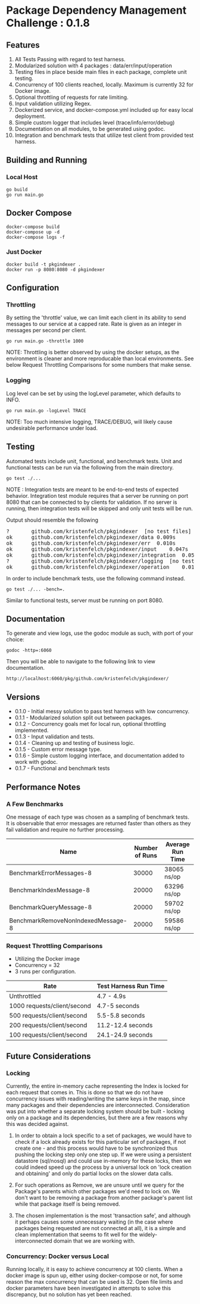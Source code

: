 # Package Dependency Management Challenge : 0.1.8

## Features

1. All Tests Passing with regard to test harness.
2. Modularized solution with 4 packages : data/err/input/operation
3. Testing files in place beside main files in each package, complete unit testing.
4. Concurrency of 100 clients reached, locally.  Maximum is currently 32 for Docker image.
5. Optional throttling of requests for rate limiting.
6. Input validation utilizing Regex.
7. Dockerized service, and docker-compose.yml included up for easy local deployment.
8. Simple custom logger that includes level (trace/info/error/debug)
9. Documentation on all modules, to be generated using godoc.
10. Integration and benchmark tests that utilize test client from provided test harness.

## Building and Running

### Local Host

<pre><code>go build
go run main.go
</code></pre>

## Docker Compose

<pre><code>docker-compose build
docker-compose up -d
docker-compose logs -f
</code></pre>

### Just Docker

<pre><code>docker build -t pkgindexer .
docker run -p 8080:8080 -d pkgindexer
</code></pre>

## Configuration

### Throttling
By setting the 'throttle' value, we can limit each client in its ability to send messages to our
service at a capped rate.  Rate is given as an integer in messages per second per client.

<pre><code>go run main.go -throttle 1000</code></pre>

NOTE: Throttling is better observed by using the docker setups, as the environment is cleaner and
more reproducable than local environments.  See below Request Throttling Comparisons for some numbers
that make sense.

### Logging
Log level can be set by using the logLevel parameter, which defaults to INFO.

<pre><code>go run main.go -logLevel TRACE</code></pre>

NOTE: Too much intensive logging, TRACE/DEBUG, will likely cause undesirable performance under load.

## Testing
Automated tests include unit, functional, and benchmark tests. Unit and functional tests can be
run via the following from the main directory.

<pre><code>go test ./...
</code></pre>

NOTE : Integration tests are meant to be end-to-end tests of expected behavior.
Integration test module requires that a server be running on port 8080
that can be connected to by clients for validation.  If no server is running, then integration
tests will be skipped and only unit tests will be run.

Output should resemble the following

<pre>
?   	github.com/kristenfelch/pkgindexer	[no test files]
ok  	github.com/kristenfelch/pkgindexer/data	0.009s
ok  	github.com/kristenfelch/pkgindexer/err	0.010s
ok  	github.com/kristenfelch/pkgindexer/input	0.047s
ok  	github.com/kristenfelch/pkgindexer/integration	0.050s
?   	github.com/kristenfelch/pkgindexer/logging	[no test files]
ok  	github.com/kristenfelch/pkgindexer/operation	0.010s
</pre>

In order to include benchmark tests, use the following command instead.

<pre><code>go test ./... -bench=.
</code></pre>

Similar to functional tests, server must be running on port 8080.

## Documentation
To generate and view logs, use the godoc module as such, with port of your choice:

<pre><code>godoc -http=:6060</code></pre>

Then you will be able to navigate to the following link to view documentation.

<pre><code>http://localhost:6060/pkg/github.com/kristenfelch/pkgindexer/</code></pre>
  
## Versions
- 0.1.0 - Initial messy solution to pass test harness with low concurrency.
- 0.1.1 - Modularized solution split out between packages.
- 0.1.2 - Concurrency goals met for local run, optional throttling implemented.
- 0.1.3 - Input validation and tests.
- 0.1.4 - Cleaning up and testing of business logic.
- 0.1.5 - Custom error message type.
- 0.1.6 - Simple custom logging interface, and documentation added to work with godoc.
- 0.1.7 - Functional and benchmark tests

## Performance Notes

### A Few Benchmarks

One message of each type was chosen as a sampling of benchmark tests.  It is observable
that error messages are returned faster than others as they fail validation and require no
further processing.

| Name  | Number of Runs  | Average Run Time  |
|---|---|---|
| BenchmarkErrorMessages-8  | 30000  | 38065 ns/op  |
| BenchmarkIndexMessage-8  | 20000  | 63296 ns/op  |
| BenchmarkQueryMessage-8  | 20000  | 59702 ns/op  |
| BenchmarkRemoveNonIndexedMessage-8  | 20000  | 59586 ns/op  |

### Request Throttling Comparisons

* Utilizing the Docker image
* Concurrency = 32
* 3 runs per configuration.

| Rate  | Test Harness Run Time  |
|---|---|
| Unthrottled  | 4.7 - 4.9s |
| 1000 requests/client/second | 4.7-5 seconds  |
| 500 requests/client/second  | 5.5-5.8 seconds  |
| 200 requests/client/second  | 11.2-12.4 seconds  |
| 100 requests/client/second  | 24.1-24.9 seconds  |

## Future Considerations

### Locking

Currently, the entire in-memory cache representing the Index is locked for each request that comes in.
This is done so that we do not have concurrency issues with reading/writing the same keys in the map,
since many packages and their dependencies are interconnected.
Consideration was put into whether a separate locking system should be built - locking only on a package
and its dependencies, but there are a few reasons why this was decided against.

1. In order to obtain a lock specific to a set of packages, we would have to check if a lock already exists
for this particular set of packages, if not create one - and this process would have to be synchronized
thus pushing the locking step only one step up. If we were using a persistent datastore (sql/nosql)
and could use in-memory for these locks, then we could indeed speed up the process by a universal
lock on 'lock creation and obtaining' and only do partial locks on the slower data calls.

2. For such operations as Remove, we are unsure until we query for the Package's parents which other
packages we'd need to lock on.  We don't want to be removing a package from another package's parent
list while that package itself is being removed.

3. The chosen implementation is the most 'transaction safe', and although it perhaps causes some unnecessary
waiting (in the case where packages being requested are not connected at all), it is a simple and clean
implementation that seems to fit well for the widely-interconnected domain that we are working with.

### Concurrency: Docker versus Local
Running locally, it is easy to achieve concurrency at 100 clients.  When a docker image is spun up,
either using docker-compose or not, for some reason the max concurrency that can be used is 32. 
Open file limits and docker parameters have been investigated in attempts to solve this discrepancy,
but no solution has yet been reached.
